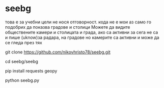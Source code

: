 # seebg
това е за учебни цели не нося отговорност. кода не е мои аз само го подобрих да показва градове и столици  Можете да видите обществените камери и столицата и града, ако са активни за сега не са и пише (uknow)за  радара, на градове  но камерите са активни и може да се гледа през тях

git clone https://github.com/nikovhristo78/seebg.git

cd seebg/seebg


pip install requests geopy

python seebg.py
